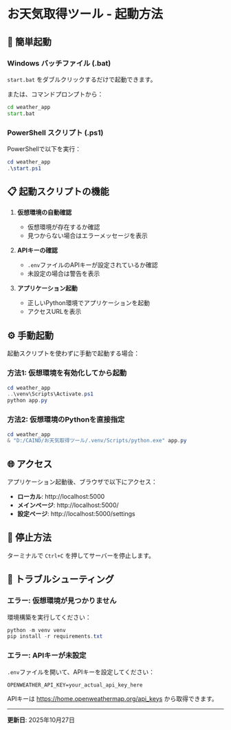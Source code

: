 # お天気取得ツール - 起動方法

## 🚀 簡単起動

### Windows バッチファイル (.bat)

`start.bat` をダブルクリックするだけで起動できます。

または、コマンドプロンプトから：
```cmd
cd weather_app
start.bat
```

### PowerShell スクリプト (.ps1)

PowerShellで以下を実行：
```powershell
cd weather_app
.\start.ps1
```

## 📋 起動スクリプトの機能

1. **仮想環境の自動確認**
   - 仮想環境が存在するか確認
   - 見つからない場合はエラーメッセージを表示

2. **APIキーの確認**
   - `.env`ファイルのAPIキーが設定されているか確認
   - 未設定の場合は警告を表示

3. **アプリケーション起動**
   - 正しいPython環境でアプリケーションを起動
   - アクセスURLを表示

## ⚙️ 手動起動

起動スクリプトを使わずに手動で起動する場合：

### 方法1: 仮想環境を有効化してから起動
```powershell
cd weather_app
..\venv\Scripts\Activate.ps1
python app.py
```

### 方法2: 仮想環境のPythonを直接指定
```powershell
cd weather_app
& "D:/CAIND/お天気取得ツール/.venv/Scripts/python.exe" app.py
```

## 🌐 アクセス

アプリケーション起動後、ブラウザで以下にアクセス：

- **ローカル**: http://localhost:5000
- **メインページ**: http://localhost:5000/
- **設定ページ**: http://localhost:5000/settings

## 🛑 停止方法

ターミナルで `Ctrl+C` を押してサーバーを停止します。

## 🔧 トラブルシューティング

### エラー: 仮想環境が見つかりません

環境構築を実行してください：
```powershell
python -m venv venv
pip install -r requirements.txt
```

### エラー: APIキーが未設定

`.env`ファイルを開いて、APIキーを設定してください：
```env
OPENWEATHER_API_KEY=your_actual_api_key_here
```

APIキーは https://home.openweathermap.org/api_keys から取得できます。

---
**更新日**: 2025年10月27日
